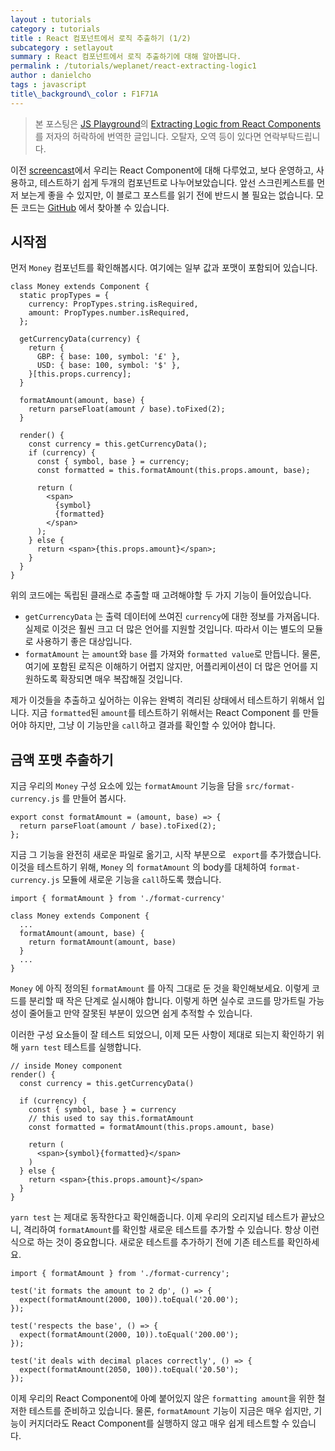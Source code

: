 ```yaml
---
layout : tutorials
category : tutorials
title : React 컴포넌트에서 로직 추출하기 (1/2)
subcategory : setlayout
summary : React 컴포넌트에서 로직 추출하기에 대해 알아봅니다.
permalink : /tutorials/weplanet/react-extracting-logic1
author : danielcho
tags : javascript 
title\_background\_color : F1F71A
---
```




> 본 포스팅은 [JS Playground](https://javascriptplayground.com/)의 [Extracting Logic from React Components](https://javascriptplayground.com/blog/2017/07/react-extracting-logic/)를 저자의 허락하에 번역한 글입니다. 오탈자, 오역 등이 있다면 연락부탁드립니다.

  

이전 [screencast](https://javascriptplayground.com/blog/2017/06/refactoring-react-tests/)에서 우리는 React Component에 대해 다루었고, 보다 운영하고, 사용하고, 테스트하기 쉽게 두개의 컴포넌트로 나누어보았습니다. 앞선 스크린케스트를 먼저 보는게 좋을 수 있지만, 이 블로그 포스트를 읽기 전에 반드시 볼 필요는 없습니다. 모든 코드는 [GitHub](https://github.com/javascript-playground/react-refactoring-with-tests) 에서 찾아볼 수 있습니다. 





## 시작점

먼저  `Money` 컴포넌트를 확인해봅시다. 여기에는 일부 값과 포맷이 포함되어 있습니다. 

```
class Money extends Component {
  static propTypes = {
    currency: PropTypes.string.isRequired,
    amount: PropTypes.number.isRequired,
  };

  getCurrencyData(currency) {
    return {
      GBP: { base: 100, symbol: '£' },
      USD: { base: 100, symbol: '$' },
    }[this.props.currency];
  }

  formatAmount(amount, base) {
    return parseFloat(amount / base).toFixed(2);
  }

  render() {
    const currency = this.getCurrencyData();
    if (currency) {
      const { symbol, base } = currency;
      const formatted = this.formatAmount(this.props.amount, base);

      return (
        <span>
          {symbol}
          {formatted}
        </span>
      );
    } else {
      return <span>{this.props.amount}</span>;
    }
  }
}

```



위의 코드에는 독립된 클래스로 추출할 때 고려해야할 두 가지 기능이 들어있습니다.

- `getCurrencyData` 는 출력 데이터에 쓰여진 `currency`에 대한 정보를 가져옵니다. 실제로 이것은 훨씬 크고 더 많은 언어를 지원할 것입니다. 따라서 이는 별도의 모듈로 사용하기 좋은 대상입니다.
- `formatAmount` 는 `amount`와 `base` 를 가져와 `formatted value`로 만듭니다. 물론, 여기에 포함된 로직은 이해하기 어렵지 않지만, 어플리케이션이 더 많은 언어를 지원하도록 확장되면 매우 복잡해질 것입니다.

제가 이것들을 추출하고 싶어하는 이유는 완벽히 격리된 상태에서 테스트하기 위해서 입니다. 지금 `formatted`된 `amount`를 테스트하기 위해서는 React Component 를 만들어야 하지만, 그냥 이 기능만을 `call`하고 결과를 확인할 수 있어야 합니다. 





## 금액 포맷 추출하기

지금 우리의 `Money` 구성 요소에 있는 `formatAmount` 기능을 담을 `src/format-currency.js` 를 만들어 봅시다.

```
export const formatAmount = (amount, base) => {
  return parseFloat(amount / base).toFixed(2);
};
```



지금 그 기능을 완전히 새로운 파일로 옮기고, 시작 부분으로 ` export`를 추가했습니다. 이것을 테스트하기 위해, `Money` 의 `formatAmount` 의 body를 대체하여 `format-currency.js` 모듈에 새로운 기능을 `call`하도록 했습니다. 



```
import { formatAmount } from './format-currency'

class Money extends Component {
  ...
  formatAmount(amount, base) {
    return formatAmount(amount, base)
  }
  ...
}
```



 `Money` 에 아직 정의된 `formatAmount` 를 아직 그대로 둔 것을 확인해보세요. 이렇게 코드를 분리할 때 작은 단계로 실시해야 합니다. 이렇게 하면 실수로 코드를 망가트릴 가능성이 줄어들고 만약 잘못된 부분이 있으면 쉽게 추적할 수 있습니다. 



이러한 구성 요소들이 잘 테스트 되었으니, 이제 모든 사항이 제대로 되는지 확인하기 위해 `yarn test` 테스트를 실행합니다.



```
// inside Money component
render() {
  const currency = this.getCurrencyData()

  if (currency) {
    const { symbol, base } = currency
    // this used to say this.formatAmount
    const formatted = formatAmount(this.props.amount, base)

    return (
      <span>{symbol}{formatted}</span>
    )
  } else {
    return <span>{this.props.amount}</span>
  }
}
```



`yarn test` 는 제대로 동작한다고 확인해줍니다. 이제 우리의 오리지널 테스트가 끝났으니, 격리하여 `formatAmount`를 확인할 새로운 테스트를 추가할 수 있습니다. 항상 이런 식으로 하는 것이 중요합니다. 새로운 테스트를 추가하기 전에 기존 테스트를 확인하세요.



```
import { formatAmount } from './format-currency';

test('it formats the amount to 2 dp', () => {
  expect(formatAmount(2000, 100)).toEqual('20.00');
});

test('respects the base', () => {
  expect(formatAmount(2000, 10)).toEqual('200.00');
});

test('it deals with decimal places correctly', () => {
  expect(formatAmount(2050, 100)).toEqual('20.50');
});

```



이제 우리의 React Component에 아예 붙어있지 않은 `formatting amount`을 위한 철저한 테스트를 준비하고 있습니다. 물론, `formatAmount` 기능이 지금은 매우 쉽지만, 기능이 커지더라도 React Component를 실행하지 않고 매우 쉽게 테스트할 수 있습니다. 



